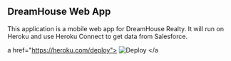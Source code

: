 DreamHouse Web App
------------------

This application is a mobile web app for DreamHouse Realty. It will run on Heroku and use Heroku Connect to get data from Salesforce.

 a href="https://heroku.com/deploy">
  <img src="https://www.herokucdn.com/deploy/button.svg" alt="Deploy">
</a 
